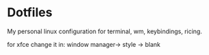 # Dotfiles
My personal linux configuration for terminal, wm, keybindings, ricing.

for xfce change it in: window manager-> style -> blank
